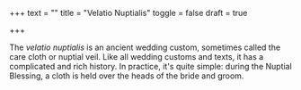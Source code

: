 +++
text = ""
title = "Velatio Nuptialis"
toggle = false
draft = true 

+++

The _velatio nuptialis_ is an ancient wedding custom, sometimes called the care cloth or nuptial veil. Like all wedding customs and texts, it has a complicated and rich history. In practice, it's quite simple: during the Nuptial Blessing, a cloth is held over the heads of the bride and groom. 
